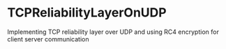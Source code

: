 # TCPReliabilityLayerOnUDP
Implementing TCP reliability layer over UDP and using RC4 encryption for client server communication
